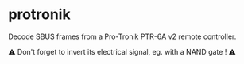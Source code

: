 # protronik

Decode SBUS frames from a Pro-Tronik PTR-6A v2 remote controller.

:warning: Don't forget to invert its electrical signal, eg. with a NAND gate ! :warning:
